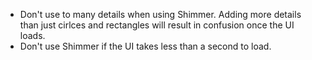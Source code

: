 - Don't use to many details when using Shimmer. Adding more details than just cirlces and rectangles will result in confusion once the UI loads.
- Don't use Shimmer if the UI takes less than a second to load.
